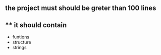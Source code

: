 the project must should be greter than 100 lines
--
** it should contain
--
* funtions
* structure
* strings

